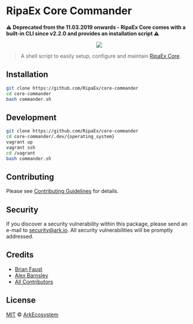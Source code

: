 # RipaEx Core Commander

**:warning: Deprecated from the 11.03.2019 onwards - RipaEx Core comes with a built-in CLI since v2.2.0 and provides an installation script :warning:**

<p align="center">
    <img src="https://github.com/ArkEcosystem/core-commander/blob/master/banner.png" />
</p>

> A shell script to easily setup, configure and maintain [RipaEx Core](https://github.com/ArkEcosystem/core).

## Installation

```bash
git clone https://github.com/RipaEx/core-commander
cd core-commander
bash commander.sh
```

## Development

```sh
git clone https://github.com/RipaEx/core-commander
cd core-commander/.dev/{operating_system}
vagrant up
vagrant ssh
cd /vagrant
bash commander.sh
```

## Contributing

Please see [Contributing Guidelines](https://docs.ark.io/guidebook/contribution-guidelines/contributing.html) for details.

## Security

If you discover a security vulnerability within this package, please send an e-mail to security@ark.io. All security vulnerabilities will be promptly addressed.

## Credits

- [Brian Faust](https://github.com/faustbrian)
- [Alex Barnsley](https://github.com/alexbarnsley)
- [All Contributors](https://github.com/ArkEcosystem/core-commander/graphs/contributors)

## License

[MIT](LICENSE) © [ArkEcosystem](https://ark.io)
